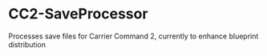 # CC2-SaveProcessor
Processes save files for Carrier Command 2, currently to enhance blueprint distribution

